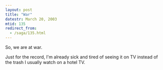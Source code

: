 ```yaml
---
layout: post
title: "War"
datestr: March 20, 2003
mtid: 135
redirect_from:
  - /saga/135.html
---
```


So, we are at war.

Just for the record, I'm already sick and tired of seeing it on TV instead of the trash I usually watch on a hotel TV.

